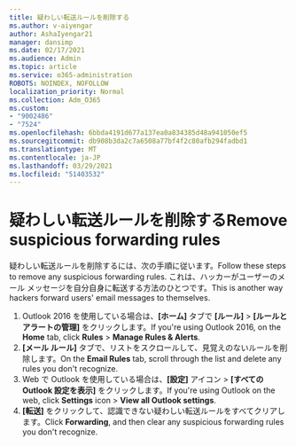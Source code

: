 ```yaml
---
title: 疑わしい転送ルールを削除する
ms.author: v-aiyengar
author: AshaIyengar21
manager: dansimp
ms.date: 02/17/2021
ms.audience: Admin
ms.topic: article
ms.service: o365-administration
ROBOTS: NOINDEX, NOFOLLOW
localization_priority: Normal
ms.collection: Adm_O365
ms.custom:
- "9002486"
- "7524"
ms.openlocfilehash: 6bbda4191d677a137ea0a834385d48a941050ef5
ms.sourcegitcommit: db908b3da2c7a6508a77bf4f2c80afb294fadbd1
ms.translationtype: MT
ms.contentlocale: ja-JP
ms.lasthandoff: 03/29/2021
ms.locfileid: "51403532"
---
```

# <a name="remove-suspicious-forwarding-rules"></a><span data-ttu-id="5fd2e-102">疑わしい転送ルールを削除する</span><span class="sxs-lookup"><span data-stu-id="5fd2e-102">Remove suspicious forwarding rules</span></span>

<span data-ttu-id="5fd2e-103">疑わしい転送ルールを削除するには、次の手順に従います。</span><span class="sxs-lookup"><span data-stu-id="5fd2e-103">Follow these steps to remove any suspicious forwarding rules.</span></span> <span data-ttu-id="5fd2e-104">これは、ハッカーがユーザーのメール メッセージを自分自身に転送する方法のひとつです。</span><span class="sxs-lookup"><span data-stu-id="5fd2e-104">This is another way hackers forward users' email messages to themselves.</span></span>

1. <span data-ttu-id="5fd2e-105">Outlook 2016 を使用している場合は、**[ホーム]** タブで **[ルール]**  > **[ルールとアラートの管理]** をクリックします。</span><span class="sxs-lookup"><span data-stu-id="5fd2e-105">If you're using Outlook 2016, on the **Home** tab, click **Rules** > **Manage Rules & Alerts**.</span></span> 
1. <span data-ttu-id="5fd2e-106">**[メール ルール]** タブで、リストをスクロールして、見覚えのないルールを削除します。</span><span class="sxs-lookup"><span data-stu-id="5fd2e-106">On the **Email Rules** tab, scroll through the list and delete any rules you don't recognize.</span></span>
1. <span data-ttu-id="5fd2e-107">Web で Outlook を使用している場合は、**[設定]** アイコン > **[すべての Outlook 設定を表示]** をクリックします。</span><span class="sxs-lookup"><span data-stu-id="5fd2e-107">If you're using Outlook on the web, click **Settings** icon > **View all Outlook settings**.</span></span>
1. <span data-ttu-id="5fd2e-108">**[転送]** をクリックして、認識できない疑わしい転送ルールをすべてクリアします。</span><span class="sxs-lookup"><span data-stu-id="5fd2e-108">Click **Forwarding**, and then clear any suspicious forwarding rules you don't recognize.</span></span>
